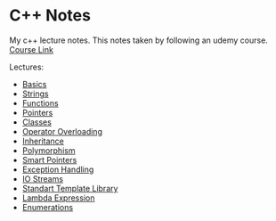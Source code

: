 # C++ Notes
My c++ lecture notes. This notes taken by following an udemy course. [Course Link](https://www.udemy.com/course/beginning-c-plus-plus-programming/)

Lectures:<br>
- [Basics](https://github.com/kaanakgundogdu/cpp-notes/tree/main/Lectures/01-Basics)
- [Strings](https://github.com/kaanakgundogdu/cpp-notes/tree/main/Lectures/02-Strings/Strings)
    <!-- [C Style Strings]()-->
    <!-- Cpp Style Strings-->
- [Functions](https://github.com/kaanakgundogdu/cpp-notes/tree/main/Lectures/03-Functions/Functions)
- [Pointers](https://github.com/kaanakgundogdu/cpp-notes/tree/main/Lectures/04-Pointers/Pointers)
- [Classes](https://github.com/kaanakgundogdu/cpp-notes/tree/main/Lectures/05-Classes/Classes)
- [Operator Overloading](https://github.com/kaanakgundogdu/cpp-notes/tree/main/Lectures/06-Operator-Overloading/Operator-Overloading)
- [Inheritance](https://github.com/kaanakgundogdu/cpp-notes/tree/main/Lectures/07-Inheritance/Inheritance)
- [Polymorphism](https://github.com/kaanakgundogdu/cpp-notes/tree/main/Lectures/08-Polymorphism/Polymorphism)
- [Smart Pointers](https://github.com/kaanakgundogdu/cpp-notes/tree/main/Lectures/09-Smart-Pointers/Smart-Pointers)
- [Exception Handling](https://github.com/kaanakgundogdu/cpp-notes/tree/main/Lectures/10-Exception%3DHandling/Exception%3DHandling)
- [IO Streams](https://github.com/kaanakgundogdu/cpp-notes/tree/main/Lectures/11-IO-Streams/IO-Streams)
- [Standart Template Library](https://github.com/kaanakgundogdu/cpp-notes/tree/main/Lectures/12-Standart-Template-Library/Standart-Template-Library)
- [Lambda Expression](https://github.com/kaanakgundogdu/cpp-notes/tree/main/Lectures/13-Lambda-Expression/Lambda-Expression)
- [Enumerations](https://github.com/kaanakgundogdu/cpp-notes/tree/main/Lectures/14-Enumerations/Enumerations)


